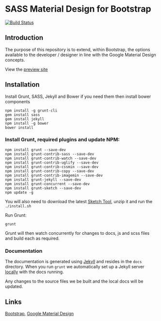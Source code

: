 # SASS Material Design for Bootstrap

[![Build Status](https://travis-ci.org/band-x-media/SASS-Material-Design-for-Bootstrap.svg?branch=master)](https://travis-ci.org/band-x-media/SASS-Material-Design-for-Bootstrap)

## Introduction

The purpose of this repository is to extend, within Bootstrap, the options available to the developer / designer in line with the Google Material Design concepts.

View the [preview site](http://code.band-x.media/SASS-Material-Design-for-Bootstrap/)

## Installation

Install Grunt, SASS, Jekyll and Bower if you need them then install bower components

```
npm install -g grunt-cli
gem install sass
gem install jekyll
npm install -g bower
bower install
```

### Install Grunt, required plugins and update NPM:

```
npm install grunt --save-dev
npm install grunt-contrib-sass --save-dev
npm install grunt-contrib-watch --save-dev
npm install grunt-contrib-uglify --save-dev
npm install grunt-contrib-cssmin --save-dev
npm install grunt-contrib-copy --save-dev
npm install grunt-contrib-imagemin --save-dev
npm install grunt-jekyll --save-dev
npm install grunt-concurrent --save-dev
npm install grunt-sketch --save-dev
npm update -g
```

You will also need to download the latest [Sketch Tool](http://sketchtool.bohemiancoding.com/sketchtool-latest.zip), unzip it and run the `./install.sh`

Run Grunt:

```
grunt
```

Grunt will then watch concurrently for changes to docs, js and scss files and build each as required.

### Documentation

The documentation is generated using [Jekyll](http://jekyllrb.com) and resides in the `docs` directory. When you run `grunt` we automatically set up a Jekyll server [locally](http://127.0.0.1:4000/) with the docs running.

Any changes to the source files we be built and the local docs will be updated.

## Links

[Bootstrap](http://getbootstrap.com), [Google Material Design](http://www.google.com/design/spec/material-design)

